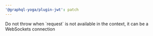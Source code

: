 ```yaml
---
'@graphql-yoga/plugin-jwt': patch
---
```


Do not throw when \`request\` is not available in the context, it can be a WebSockets connection
